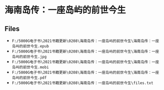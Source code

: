 # 海南岛传：一座岛屿的前世今生

## Files

- `F:/5000G电子书\2021书籍更新\0208\海南岛传：一座岛屿的前世今生\海南岛传：一座岛屿的前世今生.epub`
- `F:/5000G电子书\2021书籍更新\0208\海南岛传：一座岛屿的前世今生\海南岛传：一座岛屿的前世今生.jpg`
- `F:/5000G电子书\2021书籍更新\0208\海南岛传：一座岛屿的前世今生\海南岛传：一座岛屿的前世今生.mobi`
- `F:/5000G电子书\2021书籍更新\0208\海南岛传：一座岛屿的前世今生\海南岛传：一座岛屿的前世今生.pdf`
- `F:/5000G电子书\2021书籍更新\0208\海南岛传：一座岛屿的前世今生\files.txt`
